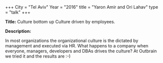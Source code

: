 +++
City = "Tel Aviv"
Year = "2016"
title = "Yaron Amir and Ori Lahav"
type = "talk"
+++

<div class="span-15  ">
  <div class="span-15  last ">
  <p><strong>Title:</strong>
  Culture bottom up
Culture driven by employees.
  </p>

  <p><strong>Description:</strong></p>

  <p>In most organizations the organizational culture is the dictated by management and executed via HR.
What happens to a company when everyone, managers, developers and DBAs drives the culture?
At Outbrain we tried it and the results are  :-)</p>
  </div>
</div>
